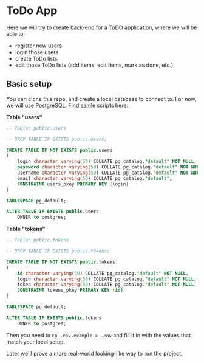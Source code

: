 # ToDo App

Here we will try to create back-end for a ToDO application, where
we will be able to:

- register new users
- login those users
- create ToDo lists
- edit those ToDo lists (add items, edit items, mark as done, etc.)

## Basic setup

You can clone this repo, and create a local database to connect to.
For now, we will use PostgreSQL. Find samle scripts here:

**Table "users"**
```sql
-- Table: public.users

-- DROP TABLE IF EXISTS public.users;

CREATE TABLE IF NOT EXISTS public.users
(
    login character varying(50) COLLATE pg_catalog."default" NOT NULL,
    password character varying(50) COLLATE pg_catalog."default" NOT NULL,
    username character varying(50) COLLATE pg_catalog."default" NOT NULL,
    email character varying(50) COLLATE pg_catalog."default",
    CONSTRAINT users_pkey PRIMARY KEY (login)
)

TABLESPACE pg_default;

ALTER TABLE IF EXISTS public.users
    OWNER to postgres;
```

**Table "tokens"**
```sql
-- Table: public.tokens

-- DROP TABLE IF EXISTS public.tokens;

CREATE TABLE IF NOT EXISTS public.tokens
(
    id character varying(50) COLLATE pg_catalog."default" NOT NULL,
    login character varying(50) COLLATE pg_catalog."default" NOT NULL,
    token character varying(50) COLLATE pg_catalog."default" NOT NULL,
    CONSTRAINT tokens_pkey PRIMARY KEY (id)
)

TABLESPACE pg_default;

ALTER TABLE IF EXISTS public.tokens
    OWNER to postgres;
```

Then you need to `cp .env.example > .env` and fill it in with the values that match your local setup.

Later we'll prove a more real-world looking-like way to run the project.
